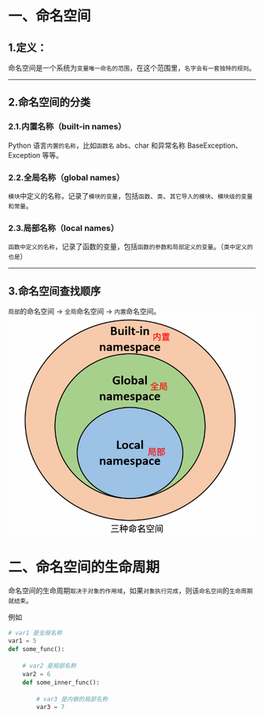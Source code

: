 # 一、命名空间
## 1.定义：
命名空间是一个系统为`变量唯一命名的范围`，在这个范围里，`名字会有一套独特的规则`。

---
## 2.命名空间的分类

### 2.1.内置名称（built-in names）
Python 语言`内置的名称`，比如`函数名` abs、char 和异常名称 BaseException、Exception 等等。

### 2.2.全局名称（global names）
`模块`中定义的名称，记录了`模块的变量`，包括`函数`、`类`、`其它导入的模块`、`模块级的变量和常量`。

### 2.3.局部名称（local names）
`函数中定义的名称`，记录了函数的变量，包括`函数的参数和局部定义的变量`。（`类中定义的也是`）

---
## 3.命名空间查找顺序

`局部`的命名空间 -> `全局`命名空间 -> `内置`命名空间。
![alt text](img/命名空间.png)


# 二、命名空间的生命周期
命名空间的生命周期`取决于对象的作用域`，如果`对象执行完成`，则该`命名空间`的`生命周期就结束`。

例如
```python
# var1 是全局名称
var1 = 5
def some_func(): 
  
    # var2 是局部名称
    var2 = 6
    def some_inner_func(): 
  
        # var3 是内嵌的局部名称
        var3 = 7
```